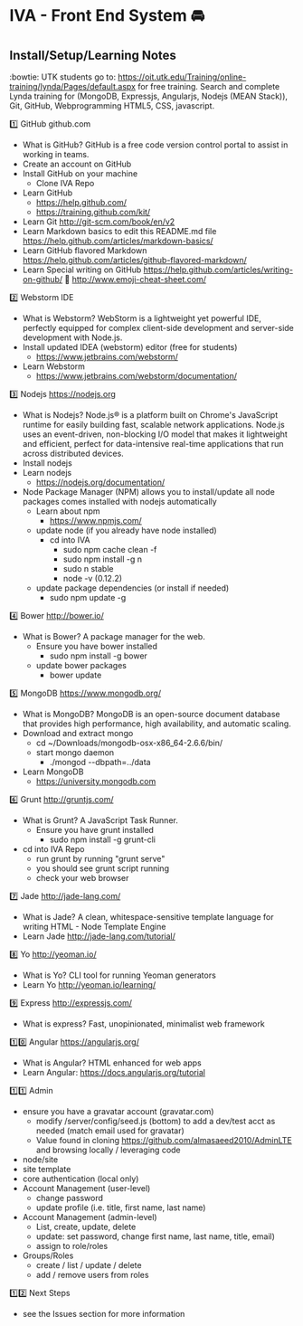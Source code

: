 IVA - Front End System :oncoming_automobile:
========================================

Install/Setup/Learning Notes
---------------------

:bowtie: UTK students go to: https://oit.utk.edu/Training/online-training/lynda/Pages/default.aspx for free training.
Search and complete Lynda training for (MongoDB, Expressjs, Angularjs, Nodejs (MEAN Stack)), Git, GitHub, Webprogramming HTML5, CSS, javascript.

:one: GitHub github.com
  - What is GitHub? GitHub is a free code version control portal to assist in working in teams.
  - Create an account on GitHub
  - Install GitHub on your machine
    - Clone IVA Repo
  - Learn GitHub
    - https://help.github.com/
    - https://training.github.com/kit/
  - Learn Git http://git-scm.com/book/en/v2
  - Learn Markdown basics to edit this README.md file https://help.github.com/articles/markdown-basics/
  - Learn GitHub flavored Markdown https://help.github.com/articles/github-flavored-markdown/
  - Learn Special writing on GitHub https://help.github.com/articles/writing-on-github/
    :eyes:  http://www.emoji-cheat-sheet.com/

:two: Webstorm IDE
  - What is Webstorm? WebStorm is a lightweight yet powerful IDE, perfectly equipped for complex client-side development and server-side development with Node.js.
  - Install updated IDEA (webstorm) editor (free for students)
    - https://www.jetbrains.com/webstorm/
  - Learn Webstorm
    - https://www.jetbrains.com/webstorm/documentation/

:three: Nodejs https://nodejs.org
  - What is Nodejs? Node.js® is a platform built on Chrome's JavaScript runtime for easily building fast, scalable network applications. Node.js uses an event-driven, non-blocking I/O model that makes it lightweight and efficient, perfect for data-intensive real-time applications that run across distributed devices.
  - Install nodejs
  - Learn nodejs
    - https://nodejs.org/documentation/
  - Node Package Manager (NPM) allows you to install/update all node packages comes installed with nodejs automatically
    - Learn about npm
      - https://www.npmjs.com/
	- update node (if you already have node installed)
	  - cd into IVA
		- sudo npm cache clean -f
		- sudo npm install -g n
		- sudo n stable
		- node -v (0.12.2)
	- update package dependencies (or install if needed)
	  - sudo npm update -g

:four: Bower http://bower.io/
  - What is Bower?  A package manager for the web.
	- Ensure you have bower installed
		- sudo npm install -g bower
	- update bower packages
		- bower update
			
:five: MongoDB https://www.mongodb.org/
  - What is MongoDB? MongoDB is an open-source document database that provides high performance, high availability, and automatic scaling.
  - Download and extract mongo
    - cd ~/Downloads/mongodb-osx-x86_64-2.6.6/bin/
    - start mongo daemon
      - ./mongod --dbpath=../data
  - Learn MongoDB
    - https://university.mongodb.com

:six: Grunt http://gruntjs.com/
  - What is Grunt? A JavaScript Task Runner.
	- Ensure you have grunt installed
		- sudo npm install -g grunt-cli
  - cd into IVA Repo
    - run grunt by running "grunt serve"
    - you should see grunt script running
    - check your web browser
    
:seven: Jade http://jade-lang.com/
  - What is Jade? A clean, whitespace-sensitive template language for writing HTML - Node Template Engine
  - Learn Jade http://jade-lang.com/tutorial/
  
:eight: Yo http://yeoman.io/
  - What is Yo? CLI tool for running Yeoman generators
  - Learn Yo http://yeoman.io/learning/
  
:nine: Express http://expressjs.com/
  - What is express? Fast, unopinionated, minimalist web framework
  
:one::zero: Angular https://angularjs.org/
  - What is Angular? HTML enhanced for web apps
  - Learn Angular: https://docs.angularjs.org/tutorial
    
:one::one: Admin
  - ensure you have a gravatar account (gravatar.com)
	- modify /server/config/seed.js (bottom) to add a dev/test acct as needed (match email used for gravatar)
	- Value found in cloning https://github.com/almasaeed2010/AdminLTE and browsing locally / leveraging code
  - node/site
  - site template
  - core authentication (local only)
  - Account Management (user-level)
    - change password
    - update profile (i.e. title, first name, last name)
  - Account Management (admin-level)
    - List, create, update, delete
    - update: set password, change first name, last name, title, email)
    - assign to role/roles
  - Groups/Roles
    - create / list / update / delete
    - add / remove users from roles

:one::two: Next Steps
  - see the Issues section for more information
